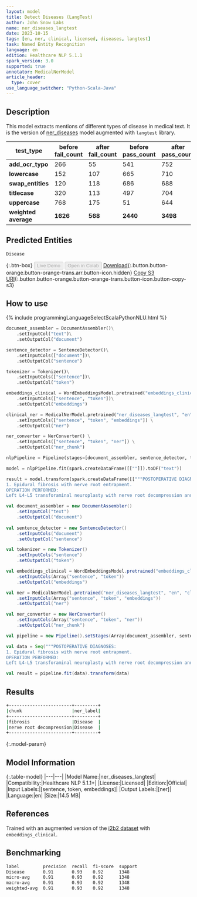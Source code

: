 ```yaml
---
layout: model
title: Detect Diseases (LangTest)
author: John Snow Labs
name: ner_diseases_langtest
date: 2023-10-15
tags: [en, ner, clinical, licensed, diseases, langtest]
task: Named Entity Recognition
language: en
edition: Healthcare NLP 5.1.1
spark_version: 3.0
supported: true
annotator: MedicalNerModel
article_header:
  type: cover
use_language_switcher: "Python-Scala-Java"
---
```


## Description

This model extracts mentions of different types of disease in medical text. It is the version of [ner_diseases](https://nlp.johnsnowlabs.com/2021/03/31/ner_diseases_en.html) model augmented with `langtest` library.

| **test_type**        | **before fail_count** | **after fail_count** | **before pass_count** | **after pass_count** | **minimum pass_rate** | **before pass_rate** | **after pass_rate** |
|----------------------|-----------------------|----------------------|-----------------------|----------------------|-----------------------|----------------------|---------------------|
| **add_ocr_typo**     | 266                   | 55                   | 541                   | 752                  | 70%                   | 67%                  | 93%                 |
| **lowercase**        | 152                   | 107                  | 665                   | 710                  | 70%                   | 81%                  | 87%                 |
| **swap_entities**    | 120                   | 118                  | 686                   | 688                  | 70%                   | 85%                  | 85%                 |
| **titlecase**        | 320                   | 113                  | 497                   | 704                  | 70%                   | 61%                  | 86%                 |
| **uppercase**        | 768                   | 175                  | 51                    | 644                  | 70%                   | 6%                   | 79%                 |
| **weighted average** | **1626**              | **568**              | **2440**              | **3498**             | **70%**               | **60.01%**           | **86.03%**          |

## Predicted Entities

`Disease`

{:.btn-box}
<button class="button button-orange" disabled>Live Demo</button>
<button class="button button-orange" disabled>Open in Colab</button>
[Download](https://s3.amazonaws.com/auxdata.johnsnowlabs.com/clinical/models/ner_diseases_langtest_en_5.1.1_3.0_1697407071834.zip){:.button.button-orange.button-orange-trans.arr.button-icon.hidden}
[Copy S3 URI](s3://auxdata.johnsnowlabs.com/clinical/models/ner_diseases_langtest_en_5.1.1_3.0_1697407071834.zip){:.button.button-orange.button-orange-trans.button-icon.button-copy-s3}

## How to use



<div class="tabs-box" markdown="1">
{% include programmingLanguageSelectScalaPythonNLU.html %}
  
```python
document_assembler = DocumentAssembler()\
    .setInputCol("text")\
    .setOutputCol("document")

sentence_detector = SentenceDetector()\
    .setInputCols(["document"])\
    .setOutputCol("sentence")

tokenizer = Tokenizer()\
    .setInputCols(["sentence"])\
    .setOutputCol("token")

embeddings_clinical = WordEmbeddingsModel.pretrained("embeddings_clinical", "en", "clinical/models")\
    .setInputCols(["sentence", "token"])\
    .setOutputCol("embeddings")

clinical_ner = MedicalNerModel.pretrained("ner_diseases_langtest", "en", "clinical/models") \
    .setInputCols(["sentence", "token", "embeddings"]) \
    .setOutputCol("ner")

ner_converter = NerConverter() \
    .setInputCols(["sentence", "token", "ner"]) \
    .setOutputCol("ner_chunk")

nlpPipeline = Pipeline(stages=[document_assembler, sentence_detector, tokenizer, embeddings_clinical, clinical_ner, ner_converter])

model = nlpPipeline.fit(spark.createDataFrame([[""]]).toDF("text"))

result = model.transform(spark.createDataFrame([["""POSTOPERATIVE DIAGNOSES:
1. Epidural fibrosis with nerve root entrapment.
OPERATION PERFORMED:
Left L4-L5 transforaminal neuroplasty with nerve root decompression and lysis of adherence followed by epidural steroid injection."""]], ["text"]))
```
```scala
val document_assembler = new DocumentAssembler()
    .setInputCol("text")
    .setOutputCol("document")
         
val sentence_detector = new SentenceDetector()
    .setInputCols("document")
    .setOutputCol("sentence")

val tokenizer = new Tokenizer()
    .setInputCols("sentence")
    .setOutputCol("token")

val embeddings_clinical = WordEmbeddingsModel.pretrained("embeddings_clinical", "en", "clinical/models")
    .setInputCols(Array("sentence", "token"))
    .setOutputCol("embeddings")

val ner = MedicalNerModel.pretrained("ner_diseases_langtest", "en", "clinical/models")
    .setInputCols(Array("sentence", "token", "embeddings"))
    .setOutputCol("ner")

val ner_converter = new NerConverter()
    .setInputCols(Array("sentence", "token", "ner"))
    .setOutputCol("ner_chunk")

val pipeline = new Pipeline().setStages(Array(document_assembler, sentence_detector, tokenizer, embeddings_clinical, ner, ner_converter))

val data = Seq("""POSTOPERATIVE DIAGNOSES:
1. Epidural fibrosis with nerve root entrapment.
OPERATION PERFORMED:
Left L4-L5 transforaminal neuroplasty with nerve root decompression and lysis of adherence followed by epidural steroid injection.""").toDS().toDF("text")

val result = pipeline.fit(data).transform(data)
```
</div>

## Results

```bash
+------------------------+---------+
|chunk                   |ner_label|
+------------------------+---------+
|fibrosis                |Disease  |
|nerve root decompression|Disease  |
+------------------------+---------+
```

{:.model-param}
## Model Information

{:.table-model}
|---|---|
|Model Name:|ner_diseases_langtest|
|Compatibility:|Healthcare NLP 5.1.1+|
|License:|Licensed|
|Edition:|Official|
|Input Labels:|[sentence, token, embeddings]|
|Output Labels:|[ner]|
|Language:|en|
|Size:|14.5 MB|

## References

Trained with an augmented version of the [i2b2 dataset](https://portal.dbmi.hms.harvard.edu/projects/n2c2-nlp/) with `embeddings_clinical`.

## Benchmarking

```bash
label         precision  recall  f1-score  support 
Disease       0.91       0.93    0.92      1348    
micro-avg     0.91       0.93    0.92      1348    
macro-avg     0.91       0.93    0.92      1348    
weighted-avg  0.91       0.93    0.92      1348    
```
